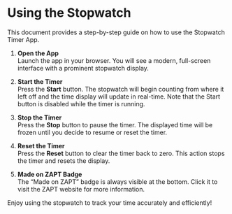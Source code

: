 # Using the Stopwatch

This document provides a step-by-step guide on how to use the Stopwatch Timer App.

1. **Open the App**  
   Launch the app in your browser. You will see a modern, full-screen interface with a prominent stopwatch display.

2. **Start the Timer**  
   Press the **Start** button. The stopwatch will begin counting from where it left off and the time display will update in real-time. Note that the Start button is disabled while the timer is running.

3. **Stop the Timer**  
   Press the **Stop** button to pause the timer. The displayed time will be frozen until you decide to resume or reset the timer.

4. **Reset the Timer**  
   Press the **Reset** button to clear the timer back to zero. This action stops the timer and resets the display.

5. **Made on ZAPT Badge**  
   The “Made on ZAPT” badge is always visible at the bottom. Click it to visit the ZAPT website for more information.

Enjoy using the stopwatch to track your time accurately and efficiently!